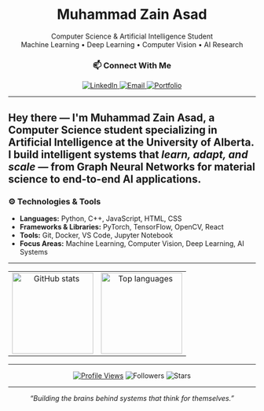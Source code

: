 <!-- ====== HEADER ====== -->
<div align="center">

# Muhammad Zain Asad

Computer Science & Artificial Intelligence Student  
Machine Learning • Deep Learning • Computer Vision • AI Research  

<!-- Badges (use full hex colors) -->
<div align="center">

### 📫 Connect With Me

<!-- ====== SOCIAL BUTTONS ====== -->
<p align="center">
  <a href="https://www.linkedin.com/in/muhammadzainasad/">
    <img alt="LinkedIn" src="https://img.shields.io/badge/LinkedIn-0A66C2?style=flat-square&logo=linkedin&logoColor=white">
  </a>
  <a href="mailto:masad4@ualberta.ca">
    <img alt="Email" src="https://img.shields.io/badge/Email-6d6d6d?style=flat-square&logo=gmail&logoColor=white&labelColor=30363d">
  </a>
  <a href="https://www.muhzain.me/">
    <img alt="Portfolio" src="https://img.shields.io/badge/Portfolio-6d6d6d?style=flat-square&logo=googlechrome&logoColor=white&labelColor=30363d">
  </a>
</p>


</div>


</div>

---
<!-- ====== ABOUT ====== -->
Hey there — I'm **Muhammad Zain Asad**, a Computer Science student specializing in **Artificial Intelligence** at the University of Alberta.  
I build intelligent systems that *learn, adapt, and scale* — from Graph Neural Networks for material science to end-to-end AI applications.
---

<!-- ====== TECH STACK ====== -->
### ⚙️ Technologies & Tools

- **Languages:** Python, C++, JavaScript, HTML, CSS  
- **Frameworks & Libraries:** PyTorch, TensorFlow, OpenCV, React  
- **Tools:** Git, Docker, VS Code, Jupyter Notebook  
- **Focus Areas:** Machine Learning, Computer Vision, Deep Learning, AI Systems  

---

<!-- ====== STATS + LANG (SIDE BY SIDE) ====== -->
<!-- ====== STATS + LANG (SIDE BY SIDE) ====== -->
<div align="center">

<table>
  <tr>
    <td align="center" width="50%" valign="top">
      <img
        alt="GitHub stats"
        height="165"
        src="https://github-readme-stats.vercel.app/api?username=MuhammadZain2005&show_icons=false&hide_border=true&include_all_commits=true&count_private=true&theme=github_dark&hide_title=true"
      />
    </td>
    <td align="center" width="50%" valign="top">
      <img
        alt="Top languages"
        height="165"
        src="https://github-readme-stats.vercel.app/api/top-langs/?username=MuhammadZain2005&layout=compact&langs_count=8&size_weight=0.55&count_weight=0.45&theme=github_dark&hide_border=true"
      />
    </td>
  </tr>
</table>

</div>


---

<!-- ====== CONTACT ====== -->
<div align="center">

[![Profile Views](https://komarev.com/ghpvc/?username=MuhammadZain2005&style=flat-square&color=6d6d6d)](#)
![Followers](https://img.shields.io/github/followers/MuhammadZain2005?style=flat-square&color=6d6d6d&labelColor=30363d)
![Stars](https://img.shields.io/github/stars/MuhammadZain2005?affiliations=OWNER,ORGANIZATION_MEMBER,COLLABORATOR&style=flat-square&color=6d6d6d&labelColor=30363d)

</div>

---

<div align="center">
<i>“Building the brains behind systems that think for themselves.”</i>
</div>
